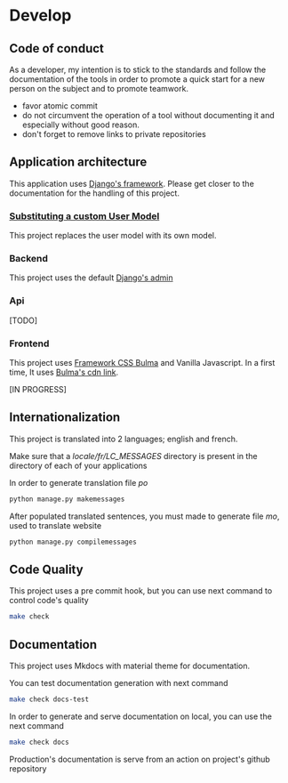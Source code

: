 # Develop

## Code of conduct

As a developer, my intention is to stick to the standards and follow the documentation of the tools in order to promote 
a quick start for a new person on the subject and to promote teamwork.

- favor atomic commit
- do not circumvent the operation of a tool without documenting it and especially without good reason.
- don't forget to remove links to private repositories

## Application architecture

This application uses [Django's framework](https://www.djangoproject.com/).
Please get closer to the documentation for the handling of this project.

### [Substituting a custom User Model ](https://docs.djangoproject.com/en/4.1/topics/auth/customizing/#substituting-a-custom-user-model)

This project replaces the user model with its own model.

### Backend

This project uses the default [Django's admin](https://docs.djangoproject.com/en/4.1/ref/contrib/admin/) 

### Api

[TODO]

### Frontend

This project uses [Framework CSS Bulma](https://bulma.io/) and Vanilla Javascript.
In a first time, It uses [Bulma's cdn link](https://cdn.jsdelivr.net/npm/bulma@0.9.4/css/bulma.min.css).

[IN PROGRESS]

## Internationalization

This project is translated into 2 languages; english and french. 

Make sure that a *locale/fr/LC_MESSAGES* directory is present in the directory of each of your applications

In order to generate translation file *po* 
```bash
python manage.py makemessages
```
After populated translated sentences, you must made to generate file *mo*, used to translate website
```bash
python manage.py compilemessages
```


## Code Quality 

This project uses a pre commit hook, but you can use next command to control code's quality

```bash
make check
```
## Documentation

This project uses Mkdocs with material theme for documentation.

You can test documentation generation with next command

```bash
make check docs-test
```

In order to generate and serve documentation on local, you can use the next command

```bash
make check docs
```

Production's documentation is serve from an action on project's github repository